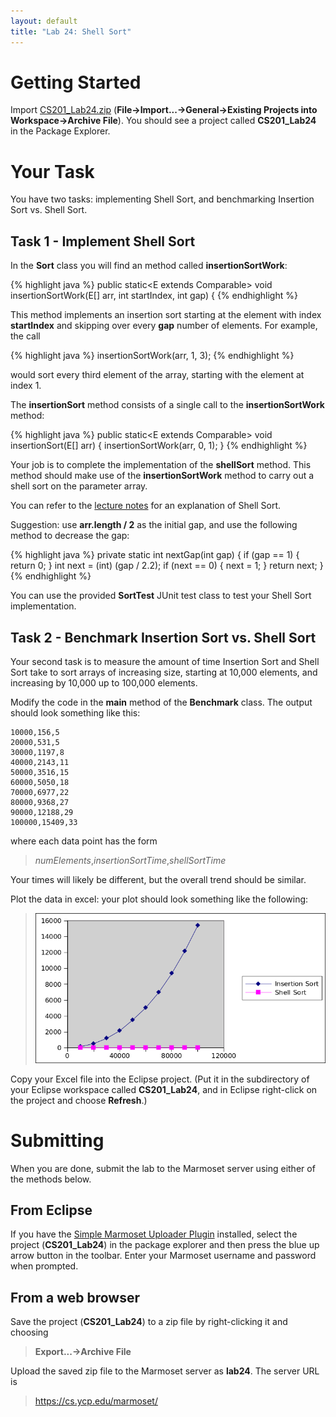 ```yaml
---
layout: default
title: "Lab 24: Shell Sort"
---
```


Getting Started
===============

Import [CS201\_Lab24.zip](CS201_Lab24.zip) (**File&rarr;Import...&rarr;General&rarr;Existing Projects into Workspace&rarr;Archive File**). You should see a project called **CS201\_Lab24** in the Package Explorer.

Your Task
=========

You have two tasks: implementing Shell Sort, and benchmarking Insertion Sort vs. Shell Sort.

Task 1 - Implement Shell Sort
-----------------------------

In the **Sort** class you will find an method called **insertionSortWork**:

{% highlight java %}
public static<E extends Comparable<E>> void insertionSortWork(E[] arr, int startIndex, int gap) {
{% endhighlight %}

This method implements an insertion sort starting at the element with index **startIndex** and skipping over every **gap** number of elements. For example, the call

{% highlight java %}
insertionSortWork(arr, 1, 3);
{% endhighlight %}

would sort every third element of the array, starting with the element at index 1.

The **insertionSort** method consists of a single call to the **insertionSortWork** method:

{% highlight java %}
public static<E extends Comparable<E>> void insertionSort(E[] arr) {
    insertionSortWork(arr, 0, 1);
}
{% endhighlight %}

Your job is to complete the implementation of the **shellSort** method. This method should make use of the **insertionSortWork** method to carry out a shell sort on the parameter array.

You can refer to the [lecture notes](../lecture/lecture24.html) for an explanation of Shell Sort.

Suggestion: use **arr.length / 2** as the initial gap, and use the following method to decrease the gap:

{% highlight java %}
private static int nextGap(int gap) {
    if (gap == 1) {
        return 0;
    }
    int next = (int) (gap / 2.2);
    if (next == 0) {
        next = 1;
    }
    return next;
}
{% endhighlight %}

You can use the provided **SortTest** JUnit test class to test your Shell Sort implementation.

Task 2 - Benchmark Insertion Sort vs. Shell Sort
------------------------------------------------

Your second task is to measure the amount of time Insertion Sort and Shell Sort take to sort arrays of increasing size, starting at 10,000 elements, and increasing by 10,000 up to 100,000 elements.

Modify the code in the **main** method of the **Benchmark** class. The output should look something like this:

    10000,156,5
    20000,531,5
    30000,1197,8
    40000,2143,11
    50000,3516,15
    60000,5050,18
    70000,6977,22
    80000,9368,27
    90000,12188,29
    100000,15409,33

where each data point has the form

> *numElements*,*insertionSortTime*,*shellSortTime*

Your times will likely be different, but the overall trend should be similar.

Plot the data in excel: your plot should look something like the following:

> ![image](images/lab24/benchPlot.png)

Copy your Excel file into the Eclipse project. (Put it in the subdirectory of your Eclipse workspace called **CS201\_Lab24**, and in Eclipse right-click on the project and choose **Refresh**.)

Submitting
==========

When you are done, submit the lab to the Marmoset server using either of the methods below.

From Eclipse
------------

If you have the [Simple Marmoset Uploader Plugin](../resources/index.html) installed, select the project (**CS201\_Lab24**) in the package explorer and then press the blue up arrow button in the toolbar. Enter your Marmoset username and password when prompted.

From a web browser
------------------

Save the project (**CS201\_Lab24**) to a zip file by right-clicking it and choosing

> **Export...&rarr;Archive File**

Upload the saved zip file to the Marmoset server as **lab24**. The server URL is

> <https://cs.ycp.edu/marmoset/>
